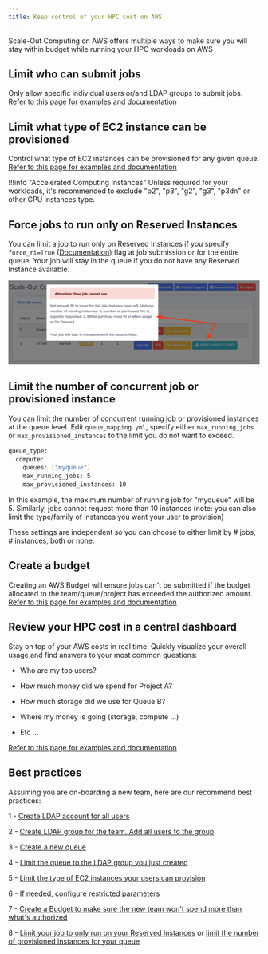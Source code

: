 ```yaml
---
title: Keep control of your HPC cost on AWS
---
```


Scale-Out Computing on AWS offers multiple ways to make sure you will stay within budget while running your HPC workloads on AWS

## Limit who can submit jobs

Only allow specific individual users or/and LDAP groups to submit jobs. [Refer to this page for examples and documentation](../../security/manage-queue-acls/)


## Limit what type of EC2 instance can be provisioned 

Control what type of EC2 instances can be provisioned for any given queue. [Refer to this page for examples and documentation](../../security/manage-queue-instance-types/)

!!!info "Accelerated Computing Instances"
    Unless required for your workloads, it's recommended to exclude "p2", "p3", "g2", "g3", "p3dn" or other GPU instances type. 

## Force jobs to run only on Reserved Instances

You can limit a job to run only on Reserved Instances if you specify `force_ri=True` ([Documentation](../../tutorials/integration-ec2-job-parameters/#force_ri)) flag at job submission or for the entire queue.
Your job will stay in the queue if you do not have any Reserved Instance available.

![](../imgs/force-ri-1.png)

## Limit the number of concurrent job or provisioned instance

You can limit the number of concurrent running job or provisioned instances at the queue level. Edit `queue_mapping.yml`, specify either `max_running_jobs` or `max_provisioned_instances` to the limit you do not want to exceed.
~~~bash hl_lines="4 5"
queue_type:
  compute:
    queues: ["myqueue"]
    max_running_jobs: 5
    max_provisioned_instances: 10
~~~

In this example, the maximum number of running job for "myqueue" will be 5. Similarly, jobs cannot request more than 10 instances (note: you can also limit the type/family of instances you want your user to provision)

These settings are independent so you can choose to either limit by # jobs, # instances, both or none.


## Create a budget

Creating an AWS Budget will ensure jobs can't be submitted if the budget allocated to the team/queue/project has exceeded the authorized amount.
[Refer to this page for examples and documentation](../../analytics/set-up-budget-project/)

## Review your HPC cost in a central dashboard

Stay on top of your AWS costs in real time. Quickly visualize your overall usage and find answers to your most common questions:

- Who are my top users?

- How much money did we spend for Project A?

- How much storage did we use for Queue B?

- Where my money is going (storage, compute ...)

- Etc ...
  
[Refer to this page for examples and documentation](../../analytics/review-hpc-costs/)

## Best practices

Assuming you are on-boarding a new team, here are our recommend best practices:

1 - [Create LDAP account for all users](../../tutorials/manage-ldap-users/#add-users)

2 - [Create LDAP group for the team. Add all users to the group](../../tutorials/manage-ldap-users/#other-ldap-operations)

3 - [Create a new queue](../../tutorials/create-your-own-queue/#queue-with-automatic-instance-provisioning)

4 - [Limit the queue to the LDAP group you just created](../../security/manage-queue-acls/#manage-acls-using-ldap-groups)

5 - [Limit the type of EC2 instances your users can provision](../../security/manage-queue-instance-types/)

6 - [If needed, configure restricted parameters](../../security/manage-queue-restricted-parameters/)

7 - [Create a Budget to make sure the new team won't spend more than what's authorized](../../analytics/set-up-budget-project/)

8 - [Limit your job to only run on your Reserved Instances](/prevent-overspend-hpc-cost-on-aws-soca/#force-jobs-to-run-only-on-reserved-instances) or [limit the number of provisioned instances for your queue](/prevent-overspend-hpc-cost-on-aws-soca/#limit-the-number-of-concurrent-job-or-provisioned-instance)